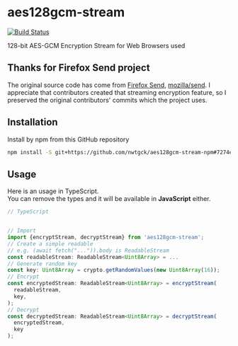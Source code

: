 # aes128gcm-stream
[![Build Status](https://travis-ci.com/nwtgck/aes128gcm-stream-npm.svg?branch=develop)](https://travis-ci.com/nwtgck/aes128gcm-stream-npm)

128-bit AES-GCM Encryption Stream for Web Browsers used

## Thanks for Firefox Send project

The original source code has come from [Firefox Send](https://send.firefox.com/), [mozilla/send](https://github.com/mozilla/send).
I appreciate that contributors created that streaming encryption feature, so I preserved the original contributors' commits which the project uses.

## Installation

Install by npm from this GitHub repository

```bash
npm install -S git+https://github.com/nwtgck/aes128gcm-stream-npm#7274efdb89f86ffd51298a3d671093b28f8e8427
```

## Usage

Here is an usage in TypeScript.  
You can remove the types and it will be available in **JavaScript** either.

```ts
// TypeScript


// Import
import {encryptStream, decryptStream} from 'aes128gcm-stream';
// Create a simple readable
// e.g. (await fetch("...")).body is ReadableStream
const readableStream: ReadableStream<Uint8Array> = ...
// Generate random key
const key: Uint8Array = crypto.getRandomValues(new Uint8Array(16));
// Encrypt
const encryptedStream: ReadableStream<Uint8Array> = encryptStream(
  readableStream,
  key,
);
// Decrypt
const decryptedStream: ReadableStream<Uint8Array> = decryptStream(
  encryptedStream,
  key
);
```
